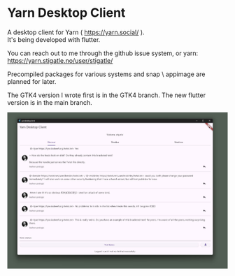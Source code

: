 # Yarn Desktop Client

A desktop client for Yarn ( https://yarn.social/ ).  
It's being developed with flutter.

You can reach out to me through the github issue system, or yarn:  
https://yarn.stigatle.no/user/stigatle/

Precompiled packages for various systems and snap \ appimage are planned for later.

The GTK4 version I wrote first is in the GTK4 branch.
The new flutter version is in the main branch.

![alt text](https://github.com/stig-atle/YarnDesktopClient/blob/main/screenshots/YarnDesktopClient_flutter.jpg?raw=true)
